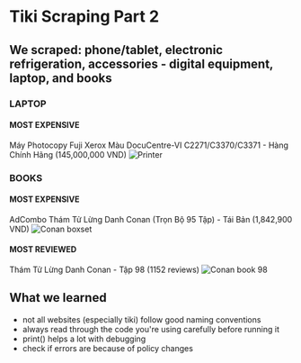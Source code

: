 # Tiki Scraping Part 2

## We scraped: phone/tablet, electronic refrigeration, accessories - digital equipment, laptop, and books

### LAPTOP

#### MOST EXPENSIVE

Máy Photocopy Fuji Xerox Màu DocuCentre-VI C2271/C3370/C3371 - Hàng Chính Hãng
(145,000,000 VND)
![Printer](https://salt.tikicdn.com/cache/280x280/ts/product/b3/0c/6a/d58b75d03be0863b76c812aa7148746e.PNG)

### BOOKS

#### MOST EXPENSIVE

AdCombo Thám Tử Lừng Danh Conan (Trọn Bộ 95 Tập) - Tái Bản
(1,842,900 VND)
![Conan boxset](https://salt.tikicdn.com/cache/280x280/ts/product/8c/5a/f3/0912bc3aad24fd7c0fe6f153e9e1bfe3.jpg)

#### MOST REVIEWED

Thám Tử Lừng Danh Conan - Tập 98
(1152 reviews)
![Conan book 98](https://salt.tikicdn.com/cache/280x280/ts/product/6d/61/45/4d4166c4fee360442889f320c84a12c5.jpg)

## What we learned

- not all websites (especially tiki) follow good naming conventions
- always read through the code you're using carefully before running it
- print() helps a lot with debugging
- check if errors are because of policy changes
